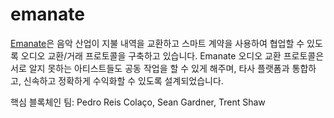 **emanate**
===

[Emanate](https://emanate.live/)은 음악 산업이 지불 내역을 교환하고 스마트 계약을 사용하여 협업할 수 있도록 오디오 교환/거래 프로토콜을 구축하고 있습니다. Emanate 오디오 교환 프로토콜은 서로 알지 못하는 아티스트들도 공동 작업을 할 수 있게 해주며, 타사 플랫폼과 통합하고, 신속하고 정확하게 수익화할 수 있도록 설계되었습니다.

핵심 블록체인 팀: Pedro Reis Colaço, Sean Gardner, Trent Shaw